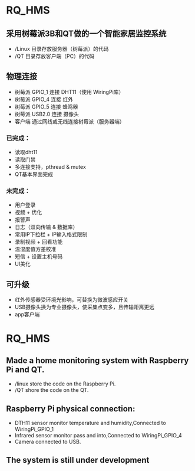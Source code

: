 # RQ_HMS
## 采用树莓派3B和QT做的一个智能家居监控系统

* /Linux 目录存放服务器（树莓派）的代码
* /QT 目录存放客户端（PC）的代码

## 物理连接

* 树莓派 GPIO_1 连接 DHT11（使用 WiringPi库）
* 树莓派 GPIO_4 连接 红外
* 树莓派 GPIO_5 连接 蜂鸣器
* 树莓派 USB2.0 连接 摄像头
* 客户端 通过网线或无线连接树莓派（服务器端）

### 已完成：

* 读取dht11
* 读取门禁
* 多连接支持，pthread & mutex
* QT基本界面完成

### 未完成：

* 用户登录
* 视频 + 优化
* 报警声
* 日志（双向传输 & 数据库）
* 常用IP下拉栏 + IP输入格式限制
* 录制视频 + 回看功能
* 温湿度值方差校准
* 短信 + 设置主机号码
* UI美化

## 可升级

* 红外传感器受环境光影响，可替换为微波感应开关
* USB摄像头换为专业摄像头，使采集点变多，且传输距离更远
* app客户端

# RQ_HMS
## Made a home monitoring system with Raspberry Pi and QT.

* /linux store the code on the Raspberry Pi.
* /QT shore the code on the QT.

## Raspberry Pi physical connection:

* DTH11 sensor monitor temperature and humidity,Connected to WiringPi_GPIO_1
* Infrared sensor monitor pass and into,Connected to WiringPi_GPIO_4
* Camera connected to USB.

## The system is still under development
